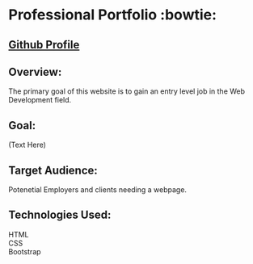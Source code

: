 # Professional Portfolio :bowtie:

## [Github Profile](https://github.com/KevMcCall)

## Overview:
 The primary goal of this website is to gain an entry level job in the Web Development field.

## Goal:

(Text Here)

## Target Audience:

Potenetial Employers and clients needing a webpage.

## Technologies Used:

HTML               
CSS                
Bootstrap          

